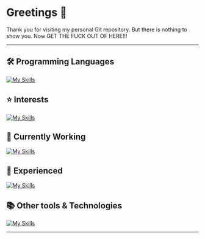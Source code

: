 # Greetings 👋

Thank you for visiting my personal Git repository. But there is nothing to show you. Now GET THE FUCK OUT OF HERE!!!

---

## 🛠️ Programming Languages
[![My Skills](https://skillicons.dev/icons?i=py,cpp,cs,latex)](https://skillicons.dev)

## ⭐ Interests
[![My Skills](https://skillicons.dev/icons?i=unreal,unity)](https://skillicons.dev)

## 💼 Currently Working
[![My Skills](https://skillicons.dev/icons?i=css,eclipse,html,java,js,jquery,pytorch,spring,sklearn&perline=10)](https://skillicons.dev)

## 🌱 Experienced
[![My Skills](https://skillicons.dev/icons?i=anaconda,androidstudio,c,debian,docker,figma,kali,linux,lua,matlab,maven,mint,mongodb,mysql,npm,opencv,php,powershell,ps,pycharm,r,regex,ruby,sublime,selenium,tensorflow,threejs,ubuntu,vim,vscode,&perline=10)](https://skillicons.dev)

## 📚 Other tools & Technologies
[![My Skills](https://skillicons.dev/icons?i=ae,blender,discord,github,obsidian&perline=10)](https://skillicons.dev)

---


